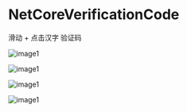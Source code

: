 # NetCoreVerificationCode
 滑动 + 点击汉字 验证码
 
 
![image1](https://github.com/wangchengqun/NetCoreVerificationCode/blob/master/Image/1.jpg)
 
![image1](https://github.com/wangchengqun/NetCoreVerificationCode/blob/master/Image/2.jpg)
  
![image1](https://github.com/wangchengqun/NetCoreVerificationCode/blob/master/Image/3.jpg)

![image1](https://github.com/wangchengqun/NetCoreVerificationCode/blob/master/Image/4.jpg)
